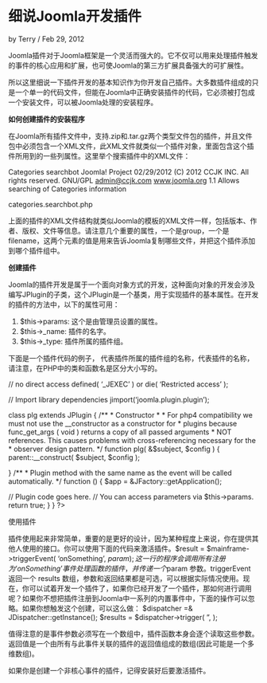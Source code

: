 # 细说Joomla开发插件

by Terry / Feb 29, 2012

Joomla插件对于Joomla框架是一个灵活而强大的。它不仅可以用来处理插件触发的事件的核心应用和扩展，也可使Joomla的第三方扩展具备强大的可扩展性。

所以这里细说一下插件开发的基本知识作为你开发自己插件。大多数插件组成的只是一个单一的代码文件，但能在Joomla中正确安装插件的代码，它必须被打包成一个安装文件，可以被Joomla处理的安装程序。

**如何创建插件的安装程序**

在Joomla所有插件文件中，支持.zip和.tar.gz两个类型文件包的插件，并且文件包中必须包含一个XML文件，此XML文件就类似一个插件对象，里面包含这个插件所用到的一些列属性。这里举个搜索插件中的XML文件：

Categories searchbot
Joomla! Project
02/29/2012
(C) 2012 CCJK INC. All rights reserved.
GNU/GPL admin@ccjk.com www.joomla.org 1.1 Allows searching of Categories information

categories.searchbot.php

上面的插件的XML文件结构就类似Joomla的模板的XML文件一样，包括版本、作者、版权、文件等信息。请注意几个重要的属性，一个是group，一个是filename，这两个元素的值是用来告诉Joomla复制哪些文件，并把这个插件添加到哪个插件组中。

**创建插件**

Joomla的插件开发是属于一个面向对象方式的开发，这种面向对象的开发会涉及编写JPlugin的子类，这个JPlugin是一个基类，用于实现插件的基本属性。在开发的插件的方法中，以下的属性可用：

1. $this->params: 这个是由管理员设置的属性。
2. $this->_name: 插件的名字。
3. $this->_type: 插件所属的插件组。

下面是一个插件代码的例子， 代表插件所属的插件组的名称，代表插件的名称，请注意，在PHP中的类和函数名是区分大小写的。

// no direct access
defined( ‘_JEXEC’ ) or die( ‘Restricted access’ );

// Import library dependencies
jimport(‘joomla.plugin.plugin’);

class plg extends JPlugin
{
/**
\* Constructor
\* * For php4 compatibility we must not use the __constructor as a constructor for * plugins because func_get_args ( void ) returns a copy of all passed arguments * NOT references. This causes problems with cross-referencing necessary for the * observer design pattern. */ function plg( &$subject, $config ) { parent::__construct( $subject, $config );

}
/**
\* Plugin method with the same name as the event will be called automatically.
*/
function () { $app = &JFactory::getApplication();

// Plugin code goes here.
// You can access parameters via $this->params.
return true;
}
} ?>

使用插件

插件使用起来非常简单，重要的是更好的设计，因为某种程度上来说，你在提供其他人使用的接口。你可以使用下面的代码来激活插件。$result = $mainframe->triggerEvent( ‘onSomething’, $param );这一行的程序会调用所有注册为‘onSomething’事件处理函数的插件，并传递一个$param 参数。triggerEvent 返回一个 results 数组，参数和返回结果都是可选，可以根据实际情况使用。现在，你可以试着开发一个插件了，如果你已经开发了一个插件，那如何进行调用呢？如果你不想把插件注册到Joomla中一系列的内置事件中，下面的操作可以忽略。如果你想触发这个创建，可以这么做：
$dispatcher =& JDispatcher::getInstance();
$results = $dispatcher->trigger( ”, );

值得注意的是事件参数必须写在一个数组中，插件函数本身会逐个读取这些参数。返回值是一个由所有与此事件关联的插件的返回值组成的数组(因此可能是一个多维数组)。

如果你是创建一个非核心事件的插件，记得安装好后要激活插件。